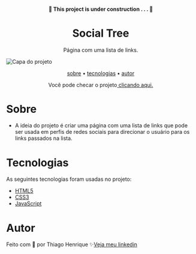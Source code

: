 <h4 align="center">🚧  This project is under construction . . .  🚧 </h4>
<h1 align="center"> Social Tree </h1>

<p align="center"> Página com uma lista de links.</p>
<!--https://user-images.githubusercontent.com/-->
<img src="./images
/instagram.svg" alt="Capa do projeto">

<p align="center">
    <a href="#sobre">sobre</a> •
    <a href="#tecnologias">tecnologias</a> •
    <a href="#autor">autor</a> 
</p>



<p align="center">Você pode checar o projeto<a href="https://ythiago03-links.netlify.app/"> clicando aqui.</a></p>

# Sobre

- A ideia do projeto é criar uma página com uma lista de links que pode ser usada em perfis de redes sociais para direcionar o usuário para os links passados na lista.
 
# Tecnologias

As seguintes tecnologias foram usadas no projeto:

- <a href="https://developer.mozilla.org/pt-BR/docs/Web/HTML">HTML5</a>
- <a href="https://developer.mozilla.org/pt-BR/docs/Web/CSS">CSS3</a>
- <a href="https://developer.mozilla.org/pt-BR/docs/Web/JavaScript">JavaScript</a>

# Autor

Feito com 💜 por Thiago Henrique ✨<a href="https://www.linkedin.com/in/thiago-fid%C3%AAncio-a24578224/">Veja meu linkedin</a>
